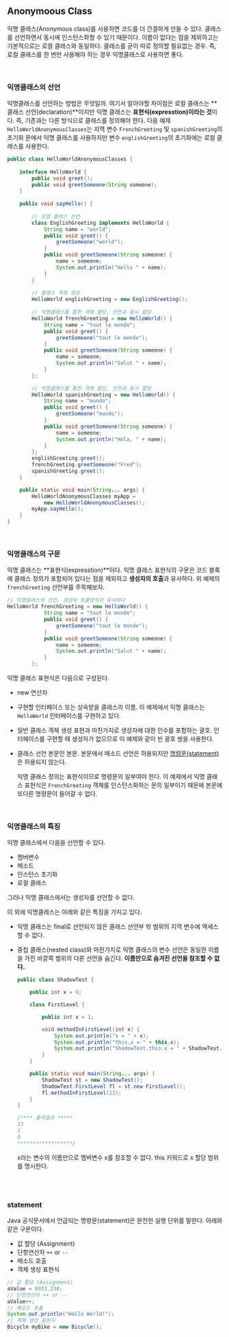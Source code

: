 ## Anonymoous Class

익명 클래스(Anonymous class)를 사용하면 코드를 더 간결하게 만들 수 있다. 클래스를 선언하면서 동시에 인스턴스화할 수 있기 때문이다. 이름이 없다는 점을 제외하고는 기본적으로는 로컬 클래스와 동일하다. 클래스를 굳이 따로 정의할 필요없는 경우. 즉, 로컬 클래스를 한 번만 사용해야 하는 경우 익명클래스로 사용하면 좋다.

<br/>

### 익명클래스의 선언

익명클래스를 선언하는 방법은 무엇일까. 여기서 알아야할 차이점은 로컬 클래스는 **클래스 선언(declaration)**이지만 익명 클래스는 **표현식(expresstion)이라는 것**이다. 즉, 기존과는 다른 방식으로 클래스를 정의해야 한다. 다음 예제 `HelloWorldAnonymousClasses`는 지역 변수 `FrenchGreeting` 및 `spanishGreeting`의 초기화 문에서 익명 클래스를 사용하지만 변수 `englishGreeting`의 초기화에는 로컬 클래스를 사용한다.

```java
public class HelloWorldAnonymousClasses {
  
    interface HelloWorld {
        public void greet();
        public void greetSomeone(String someone);
    }
  
    public void sayHello() {
        
        // 로컬 클래스 선언
        class EnglishGreeting implements HelloWorld {
            String name = "world";
            public void greet() {
                greetSomeone("world");
            }
            public void greetSomeone(String someone) {
                name = someone;
                System.out.println("Hello " + name);
            }
        }
      
        // 클래스 객체 생성
        HelloWorld englishGreeting = new EnglishGreeting();
        
        // 익명클래스를 통한 객체 할당, 선언과 동시 할당
        HelloWorld frenchGreeting = new HelloWorld() {
            String name = "tout le monde";
            public void greet() {
                greetSomeone("tout le monde");
            }
            public void greetSomeone(String someone) {
                name = someone;
                System.out.println("Salut " + name);
            }
        };

        // 익명클래스를 통한 객체 할당, 선언과 동시 할당
        HelloWorld spanishGreeting = new HelloWorld() {
            String name = "mundo";
            public void greet() {
                greetSomeone("mundo");
            }
            public void greetSomeone(String someone) {
                name = someone;
                System.out.println("Hola, " + name);
            }
        };
        englishGreeting.greet();
        frenchGreeting.greetSomeone("Fred");
        spanishGreeting.greet();
    }

    public static void main(String... args) {
        HelloWorldAnonymousClasses myApp =
            new HelloWorldAnonymousClasses();
        myApp.sayHello();
    }            
}
```

<br/>

### 익명클래스의 구문

익명 클래스는 **표현식(expresstion)**이다. 익명 클래스 표현식의 구문은 코드 블록에 클래스 정의가 포함되어 있다는 점을 제외하고 **생성자의 호출**과 유사하다. 위 예제의 `frenchGreeting` 선언부를 주목해보자.

```java
// 익명클래스의 선언, 생성자 호출방식과 유사하다
HelloWorld frenchGreeting = new HelloWorld() {
            String name = "tout le monde";
            public void greet() {
                greetSomeone("tout le monde");
            }
            public void greetSomeone(String someone) {
                name = someone;
                System.out.println("Salut " + name);
            }
        };
```

익명 클래스 표현식은 다음으로 구성된다.

- new 연산자
- 구현할 인터페이스 또는 상속받을 클래스의 이름. 이 예제에서 익명 클래스는 `HelloWorld` 인터페이스를 구현하고 있다.
- 일반 클래스 객체 생성 표현과 마찬가지로 생성자에 대한 인수를 포함하는 괄호. 인터페이스를 구현할 때 생성자가 없으므로 이 예제와 같이 빈 괄호 쌍을 사용한다.
- 클래스 선언 본문인 본문. 본문에서 메소드 선언은 허용되지만 [명령문(statement)](#statement)은 허용되지 않는다.
    
    익명 클래스 정의는 표현식이므로 명령문의 일부여야 한다. 이 예제에서 익명 클래스 표현식은 `FrenchGreeting` 객체를 인스턴스화하는 문의 일부이기 때문에 본문에 또다른 명령문이 들어갈 수 없다.
    
<br/>

### 익명클래스의 특징

익명 클래스에서 다음을 선언할 수 있다.

- 멤버변수
- 메소드
- 인스턴스 초기화
- 로컬 클래스

그러나 익명 클래스에서는 생성자를 선언할 수 없다.

이 외에 익명클래스는 아래와 같은 특징을 가지고 있다.

- 익명 클래스는 final로 선언되지 않은 클래스 선언부 밖 범위의 지역 변수에 액세스할 수 없다.
- 중첩 클래스(nested class)와 마찬가지로 익명 클래스의 변수 선언은 동일한 이름을 가진 바깥쪽 범위의 다른 선언을 숨긴다. **이름만으로 숨겨진 선언을 참조할 수 없다.**
    
    ```java
    public class ShadowTest {
    
        public int x = 0;
    
        class FirstLevel {
    
            public int x = 1;
    
            void methodInFirstLevel(int x) {
                System.out.println("x = " + x);
                System.out.println("this.x = " + this.x);
                System.out.println("ShadowTest.this.x = " + ShadowTest.this.x);
            }
        }
    
        public static void main(String... args) {
            ShadowTest st = new ShadowTest();
            ShadowTest.FirstLevel fl = st.new FirstLevel();
            fl.methodInFirstLevel(23);
        }
    }
    
    /**** 출력결과 *****
    23
    1
    0
    ******************/
    ```
    
    x라는 변수의 이름만으로 멤버변수 x를 참조할 수 없다. this 키워드로 x 할당 범위를 명시한다.
    

<br/>
<br/>

### statement

Java 공식문서에서 언급되는 명령문(statement)은 완전한 실행 단위를 말한다. 아래와 같은 구문이다.

- 값 할당 (Assignment)
- 단항연산자 `++` or `--`
- 메소드 호출
- 객체 생성 표현식

```java
// 값 할당 (Assignment)
aValue = 8933.234;
// 단항연산자 ++ or -- 
aValue++;
// 메소드 호출
System.out.println("Hello World!");
// 객체 생성 표현식
Bicycle myBike = new Bicycle();
```